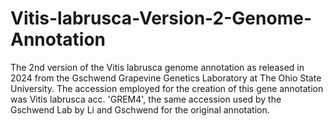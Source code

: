 # Vitis-labrusca-Version-2-Genome-Annotation
The 2nd version of the Vitis labrusca genome annotation as released in 2024 from the Gschwend Grapevine Genetics Laboratory at The Ohio State University.  The accession employed for the creation of this gene annotation was Vitis labrusca acc. 'GREM4', the same accession used by the Gschwend Lab by Li and Gschwend for the original annotation.
